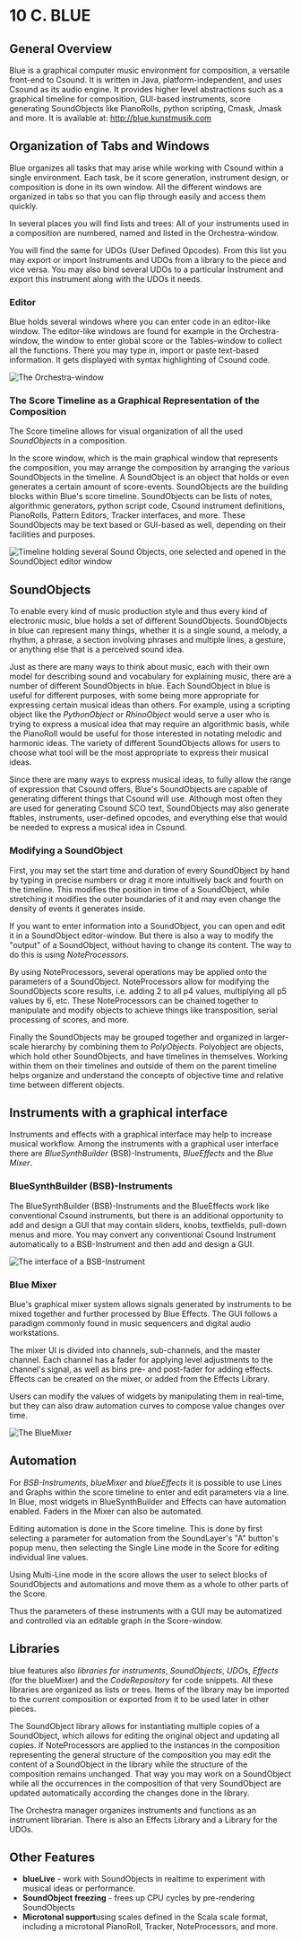 # 10 C. BLUE

## General Overview

Blue is a graphical computer music environment for composition, a
versatile front-end to Csound. It is written in Java,
platform-independent, and uses Csound as its audio engine. It
provides higher level abstractions such as a graphical timeline for
composition, GUI-based instruments, score generating SoundObjects like
PianoRolls, python scripting, Cmask, Jmask and more. It is available at:
<http://blue.kunstmusik.com>

## Organization of Tabs and Windows

Blue organizes all tasks that may arise while working with Csound within
a single environment. Each task, be it score generation, instrument
design, or composition is done in its own window. All the different
windows are organized in tabs so that you can flip through easily and
access them quickly.

In several places you will find lists and trees: All of your instruments
used in a composition are numbered, named and listed in the
Orchestra-window.

You will find the same for UDOs (User Defined Opcodes). From this list you may export or import Instruments and UDOs from a library to the piece and vice versa. You may also bind several UDOs to a particular Instrument and export this instrument along with the UDOs it needs.

### Editor

Blue holds several windows where you can enter code in an editor-like
window. The editor-like windows are found for example in the
Orchestra-window, the window to enter global score or the Tables-window
to collect all the functions. There you may type in, import or paste
text-based information. It gets displayed with syntax highlighting of
Csound code.

![The Orchestra-window](../resources/images/10-c-blue-generic-orc.png)

### The Score Timeline as a Graphical Representation of the Composition

The Score timeline allows for visual organization of all the used
_SoundObjects_ in a composition.

In the score window, which is the main graphical window that represents
the composition, you may arrange the composition by arranging the
various SoundObjects in the timeline. A SoundObject is an object that
holds or even generates a certain amount of score-events. SoundObjects
are the building blocks within Blue's score timeline. SoundObjects can
be lists of notes, algorithmic generators, python script code, Csound
instrument definitions, PianoRolls, Pattern Editors, Tracker interfaces,
and more. These SoundObjects may be text based or GUI-based as well,
depending on their facilities and purposes.

![Timeline holding several Sound Objects, one selected and opened in the SoundObject editor window](../resources/images/10-c-blue-timelinesoundobject.png)

## SoundObjects

To enable every kind of music production style and thus every kind of
electronic music, blue holds a set of different SoundObjects.
SoundObjects in blue can represent many things, whether it is a single
sound, a melody, a rhythm, a phrase, a section involving phrases and
multiple lines, a gesture, or anything else that is a perceived sound
idea.

Just as there are many ways to think about music, each with their own
model for describing sound and vocabulary for explaining music, there
are a number of different SoundObjects in blue. Each SoundObject in blue
is useful for different purposes, with some being more appropriate for
expressing certain musical ideas than others. For example, using a
scripting object like the _PythonObject_ or _RhinoObject_ would serve a user
who is trying to express a musical idea that may require an algorithmic
basis, while the PianoRoll would be useful for those interested in
notating melodic and harmonic ideas. The variety of different
SoundObjects allows for users to choose what tool will be the most
appropriate to express their musical ideas.

Since there are many ways to express musical ideas, to fully allow the
range of expression that Csound offers, Blue's SoundObjects are capable
of generating different things that Csound will use. Although most often
they are used for generating Csound SCO text, SoundObjects may also
generate ftables, instruments, user-defined opcodes, and everything else
that would be needed to express a musical idea in Csound.

### Modifying a SoundObject

First, you may set the start time and duration of every SoundObject by
hand by typing in precise numbers or drag it more intuitively back and
fourth on the timeline. This modifies the position in time of a
SoundObject, while stretching it modifies the outer boundaries of it and
may even change the density of events it generates inside.

If you want to enter information into a SoundObject, you can open and
edit it in a SoundObject editor-window. But there is also a way to modify the "output" of a SoundObject, without having to change its content. The way to do this is using _NoteProcessors_.

By using NoteProcessors, several operations may be applied onto the
parameters of a SoundObject. NoteProcessors allow for modifying the
SoundObjects score results, i.e. adding 2 to all p4 values, multiplying
all p5 values by 6, etc. These NoteProcessors can be chained together to
manipulate and modify objects to achieve things like transposition,
serial processing of scores, and more.

Finally the SoundObjects may be grouped together and organized in
larger-scale hierarchy by combining them to _PolyObjects_.
Polyobject are objects, which hold other SoundObjects, and have
timelines in themselves. Working within them on their timelines and
outside of them on the parent timeline helps organize and understand the
concepts of objective time and relative time between different objects.

## Instruments with a graphical interface

Instruments and effects with a graphical interface may help to increase
musical workflow. Among the instruments with a graphical user interface
there are _BlueSynthBuilder_ (BSB)-Instruments, _BlueEffects_ and the _Blue
Mixer_.

### BlueSynthBuilder (BSB)-Instruments

The BlueSynthBuilder (BSB)-Instruments and the BlueEffects work like
conventional Csound instruments, but there is an additional opportunity
to add and design a GUI that may contain sliders, knobs, textfields,
pull-down menus and more. You may convert any conventional Csound
Instrument automatically to a BSB-Instrument and then add and design a
GUI.

![The interface of a BSB-Instrument](../resources/images/10-c-blue-bsb-interface.png)

### Blue Mixer

Blue's graphical mixer system allows signals generated by instruments
to be mixed together and further processed by Blue Effects. The GUI
follows a paradigm commonly found in music sequencers and digital audio
workstations.

The mixer UI is divided into channels, sub-channels, and the master
channel. Each channel has a fader for applying level adjustments to the
channel's signal, as well as bins pre- and post-fader for adding
effects. Effects can be created on the mixer, or added from the Effects
Library.

Users can modify the values of widgets by manipulating them in
real-time, but they can also draw automation curves to compose value
changes over time.

![The BlueMixer](../resources/images/10-c-blue-mixer.png)

## Automation

For _BSB-Instruments_, _blueMixer_ and _blueEffects_ it is
possible to use Lines and Graphs within the score timeline to enter and
edit parameters via a line. In Blue, most widgets in BlueSynthBuilder
and Effects can have automation enabled. Faders in the Mixer can also be
automated.

Editing automation is done in the Score timeline. This is done by first
selecting a parameter for automation from the SoundLayer's "A"
button's popup menu, then selecting the Single Line mode in the Score
for editing individual line values.

Using Multi-Line mode in the score allows the user to select blocks of
SoundObjects and automations and move them as a whole to other parts of
the Score.

Thus the parameters of these instruments with a GUI may be automatized
and controlled via an editable graph in the Score-window.

## Libraries

blue features also _libraries for instruments_, _SoundObjects_,
*UDO*s, _Effects_ (for the blueMixer) and the _CodeRepository_ for
code snippets. All these libraries are organized as lists or trees.
Items of the library may be imported to the current composition or
exported from it to be used later in other pieces.

The SoundObject library allows for instantiating multiple copies of a
SoundObject, which allows for editing the original object and updating
all copies. If NoteProcessors are applied to the instances in the
composition representing the general structure of the composition you
may edit the content of a SoundObject in the library while the structure
of the composition remains unchanged. That way you may work on a
SoundObject while all the occurrences in the composition of that very
SoundObject are updated automatically according the changes done in the
library.

The Orchestra manager organizes instruments and functions as an
instrument librarian. There is also an Effects Library and a Library for the UDOs.

## Other Features

- **blueLive** - work with SoundObjects in realtime to experiment
  with musical ideas or performance.
- **SoundObject freezing** - frees up CPU cycles by pre-rendering
  SoundObjects
- **Microtonal support**using scales defined in the Scala scale
  format, including a microtonal PianoRoll, Tracker, NoteProcessors, and
  more.
